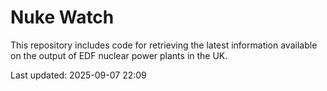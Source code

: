 # Nuke Watch

This repository includes code for retrieving the latest information available on the output of EDF nuclear power plants in the UK.

Last updated: 2025-09-07 22:09